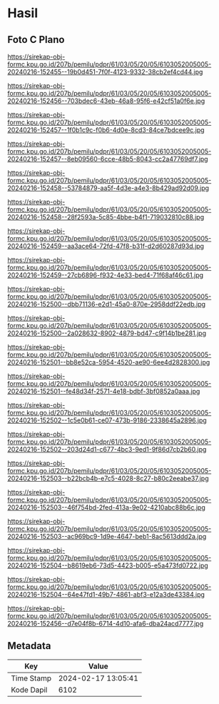 # Hasil

## Foto C Plano

https://sirekap-obj-formc.kpu.go.id/207b/pemilu/pdpr/61/03/05/20/05/6103052005005-20240216-152455--19b0d451-7f0f-4123-9332-38cb2ef4cd44.jpg

https://sirekap-obj-formc.kpu.go.id/207b/pemilu/pdpr/61/03/05/20/05/6103052005005-20240216-152456--703bdec6-43eb-46a8-95f6-e42cf51a0f6e.jpg

https://sirekap-obj-formc.kpu.go.id/207b/pemilu/pdpr/61/03/05/20/05/6103052005005-20240216-152457--1f0b1c9c-f0b6-4d0e-8cd3-84ce7bdcee9c.jpg

https://sirekap-obj-formc.kpu.go.id/207b/pemilu/pdpr/61/03/05/20/05/6103052005005-20240216-152457--8eb09560-6cce-48b5-8043-cc2a47769df7.jpg

https://sirekap-obj-formc.kpu.go.id/207b/pemilu/pdpr/61/03/05/20/05/6103052005005-20240216-152458--53784879-aa5f-4d3e-a4e3-8b429ad92d09.jpg

https://sirekap-obj-formc.kpu.go.id/207b/pemilu/pdpr/61/03/05/20/05/6103052005005-20240216-152458--28f2593a-5c85-4bbe-b4f1-719032810c88.jpg

https://sirekap-obj-formc.kpu.go.id/207b/pemilu/pdpr/61/03/05/20/05/6103052005005-20240216-152459--aa3ace64-72fd-47f8-b31f-d2d60287d93d.jpg

https://sirekap-obj-formc.kpu.go.id/207b/pemilu/pdpr/61/03/05/20/05/6103052005005-20240216-152459--27cb6896-f932-4e33-bed4-71f68af46c61.jpg

https://sirekap-obj-formc.kpu.go.id/207b/pemilu/pdpr/61/03/05/20/05/6103052005005-20240216-152500--dbb71136-e2d1-45a0-870e-2958ddf22edb.jpg

https://sirekap-obj-formc.kpu.go.id/207b/pemilu/pdpr/61/03/05/20/05/6103052005005-20240216-152500--2a028632-8902-4879-bd47-c9f14b1be281.jpg

https://sirekap-obj-formc.kpu.go.id/207b/pemilu/pdpr/61/03/05/20/05/6103052005005-20240216-152501--bb8e52ca-5954-4520-ae90-6ee4d2828300.jpg

https://sirekap-obj-formc.kpu.go.id/207b/pemilu/pdpr/61/03/05/20/05/6103052005005-20240216-152501--fe48d34f-2571-4e18-bdbf-3bf0852a0aaa.jpg

https://sirekap-obj-formc.kpu.go.id/207b/pemilu/pdpr/61/03/05/20/05/6103052005005-20240216-152502--1c5e0b61-ce07-473b-9186-2338645a2896.jpg

https://sirekap-obj-formc.kpu.go.id/207b/pemilu/pdpr/61/03/05/20/05/6103052005005-20240216-152502--203d24d1-c677-4bc3-9ed1-9f86d7cb2b60.jpg

https://sirekap-obj-formc.kpu.go.id/207b/pemilu/pdpr/61/03/05/20/05/6103052005005-20240216-152503--b22bcb4b-e7c5-4028-8c27-b80c2eeabe37.jpg

https://sirekap-obj-formc.kpu.go.id/207b/pemilu/pdpr/61/03/05/20/05/6103052005005-20240216-152503--46f754bd-2fed-413a-9e02-4210abc88b6c.jpg

https://sirekap-obj-formc.kpu.go.id/207b/pemilu/pdpr/61/03/05/20/05/6103052005005-20240216-152503--ac969bc9-1d9e-4647-beb1-8ac5613ddd2a.jpg

https://sirekap-obj-formc.kpu.go.id/207b/pemilu/pdpr/61/03/05/20/05/6103052005005-20240216-152504--b8619eb6-73d5-4423-b005-e5a473fd0722.jpg

https://sirekap-obj-formc.kpu.go.id/207b/pemilu/pdpr/61/03/05/20/05/6103052005005-20240216-152504--64e47fd1-49b7-4861-abf3-e12a3de43384.jpg

https://sirekap-obj-formc.kpu.go.id/207b/pemilu/pdpr/61/03/05/20/05/6103052005005-20240216-152456--d7e04f8b-6714-4d10-afa6-dba24acd7777.jpg


## Metadata

| Key        | Value               |
| ---------- | ------------------- |
| Time Stamp | 2024-02-17 13:05:41 |
| Kode Dapil | 6102                |



